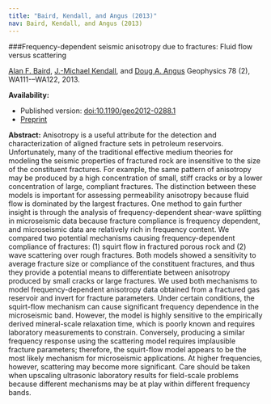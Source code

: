 ```yaml
---
title: "Baird, Kendall, and Angus (2013)"
nav: Baird, Kendall, and Angus (2013)
---
```


###Frequency-dependent seismic anisotropy due to fractures: Fluid flow versus scattering

[Alan F. Baird](http://www1.gly.bris.ac.uk/~baird/), [J.-Michael Kendall](http://www1.gly.bris.ac.uk/~jmk/), and [Doug A. Angus](http://homepages.see.leeds.ac.uk/~eardang/)
Geophysics 78 (2), WA111-–WA122, 2013.

**Availability:**

- Published version: [doi:10.1190/geo2012-0288.1](http://dx.doi.org/10.1190/geo2012-0288.1)
- [Preprint](/pdfs/Baird_etal_2013.pdf)

**Abstract:** Anisotropy is a useful attribute for the detection and characterization of aligned fracture sets in petroleum reservoirs. Unfortunately, many of the traditional effective medium theories for modeling the seismic properties of fractured rock are insensitive to the size of the constituent fractures. For example, the same pattern of anisotropy may be produced by a high concentration of small, stiff cracks or by a lower concentration of large, compliant fractures. The distinction between these models is important for assessing permeability anisotropy because fluid flow is dominated by the largest fractures. One method to gain further insight is through the analysis of frequency-dependent shear-wave splitting in microseismic data because fracture compliance is frequency dependent, and microseismic data are relatively rich in frequency content. We compared two potential mechanisms causing frequency-dependent compliance of fractures: (1) squirt flow in fractured porous rock and (2) wave scattering over rough fractures. Both models showed a sensitivity to average fracture size or compliance of the constituent fractures, and thus they provide a potential means to differentiate between anisotropy produced by small cracks or large fractures. We used both mechanisms to model frequency-dependent anisotropy data obtained from a fractured gas reservoir and invert for fracture parameters. Under certain conditions, the squirt-flow mechanism can cause significant frequency dependence in the microseismic band. However, the model is highly sensitive to the empirically derived mineral-scale relaxation time, which is poorly known and requires laboratory measurements to constrain. Conversely, producing a similar frequency response using the scattering model requires implausible fracture parameters; therefore, the squirt-flow model appears to be the most likely mechanism for microseismic applications. At higher frequencies, however, scattering may become more significant. Care should be taken when upscaling ultrasonic laboratory results for field-scale problems because different mechanisms may be at play within different frequency bands.